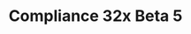 ---
title: Compliance 32x Beta 5
permalink: /compliance32x/B5
header_img: https://database.faithfulpack.net/images/website/posts/32x/B5.jpg

description: |
  Thanks to our awesome community, today we're presenting yet another beta of our pack, consisting mainly of miscellaneous fixes, but also valuable additions such as the moon, rain, snow and held maps. The full release is ever so slightly closer – stay tuned for more updates!

changelog:
  Added:
    Environment:
      - Moon Phases (Alexsor, Pythagoras_314)
      - Rain (Billy Apicella)
      - Snow (Billy Apicella)
    Blocks:
      - Brewing Stand (Fabri, PeJohn)
      - Fletching Table Top ([author name redacted])
    Entities:
      - Zombie Villager Profession Levels (ProstoChelovek)
      - Zombie Villager Professions (Saarlodrie_)
      - Piston Arm (Pomi108) (BE)
      - Sticky Piston Arm (Pomi108) (BE)
      - Salmon (Tekayo)
    Items:
      - Yellow Dye ([author name redacted])
    Map:
      - Map Background (Cryptogenic)
    GUI:
      - Animal Heart Icons ([author name redacted])
  Changed:
    Blocks:
      - Chiselled Nether Bricks (Pomi108)
      - Shulker Boxes (Sei)
      - All Anvils (PeJohn)
      - Crimson Stem Top (Pomi108) (BE)
      - Warped Stem Top (Pomi108) (BE)
      - Blackstone Side (Pythagoras_314, [author name redacted], Fabri)
      - Gilded Blackstone ([author name redacted])
    Items:
      - Filled Maps (BellPepperBrian) (BE)
      - Blaze Powder ([author name redacted])
      - Sugar Cane (Hozz, Pomi108)
      - Salmon (Fabri)
      - Cooked Salmon (Fabri)
    Entities:
      - Shulkers (Sei)
      - All Signs (Pomi108)
      - Spectral Arrow (Fabri)
    Paintings:
      - Back (Pomi108)
    GUI:
      - Brewing Stand ([author name redacted])
      - End Advancement Background ([author name redacted])
      - Cartography Table ([author name redacted], Cryptogenic)
      - Blast Furnace ([author name redacted])
      - Furnace ([author name redacted])
      - Smoker ([author name redacted])
      - Hardcore Heart Icons ([author name redacted])
  Fixed:
    - Many more colour fixes (Billy Apicella)
    - Bees ([author name redacted])
    - Hardcore heart size ([author name redacted])

downloads:
  Java 1.16.5:
    GitHub: https://github.com/Faithful-Resource-Pack/Resource-Pack-32x/releases/download/beta-5/Compliance-32x-Java-Beta-5.zip
    CurseForge: https://www.curseforge.com/minecraft/texture-packs/faithful-32x/download/3253098
  Bedrock 1.16.210:
    GitHub: https://github.com/Faithful-Resource-Pack/Faithful-Bedrock-32x/releases/download/beta-5/Compliance-32x-Bedrock-Beta-5.mcpack
---